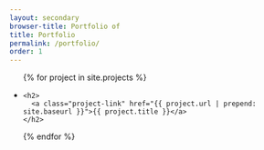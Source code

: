 ```yaml
---
layout: secondary
browser-title: Portfolio of
title: Portfolio
permalink: /portfolio/
order: 1
---
```


<ul class="project-list">
{% for project in site.projects %}
  <li>

    <h2>
      <a class="project-link" href="{{ project.url | prepend: site.baseurl }}">{{ project.title }}</a>
    </h2>
  </li>
{% endfor %}
</ul>